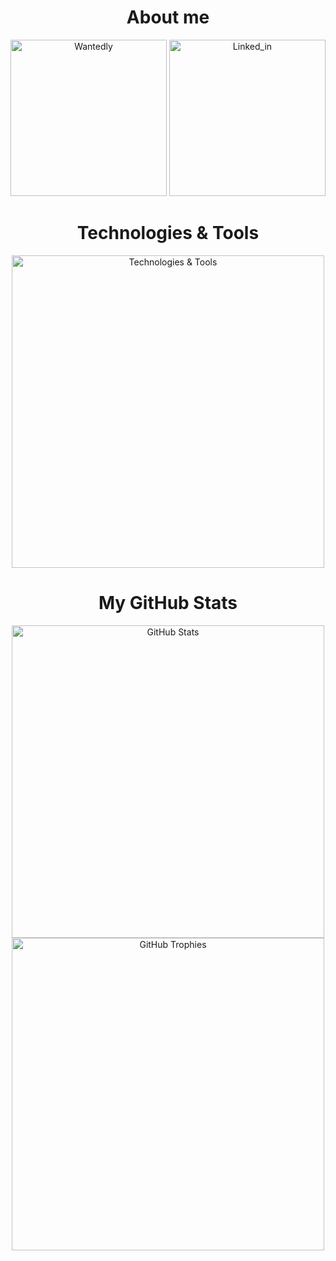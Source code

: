 <h1 align="center">About me</h1>
<div align="center" width="500">
    <a href="https://www.wantedly.com/id/miki_taichi" target="_blank"><img src="https://github.com/user-attachments/assets/a7a164c5-706b-4234-9f31-5fd9bb7d1620" alt="Wantedly" width="250"></a>
    <a href="https://www.linkedin.com/in/taichi-miki-965641298" target="_blank"><img src="https://github.com/user-attachments/assets/450ebbdf-df04-4ca3-b8c8-8d21d7048281" alt="Linked_in" width="250"></a>
</div>

<h1 align="center">Technologies & Tools</h1>
<p align="center">
    <img src="https://skillicons.dev/icons?i=fastapi,supabase,nextjs,react,tailwind,swift,ts,python,githubactions,figma&perline=5&theme=light" alt="Technologies & Tools" width="500">
</p>

<h1 align="center">My GitHub Stats</h1>
<p align="center">
    <img src="https://github-readme-stats-theta-one-89.vercel.app/api?username=taichone&hide=stars,contribs&theme=radical&count_private=true&border_radius=10" alt="GitHub Stats" width="500"><br>
    <img src="https://github-profile-trophy.vercel.app/?username=taichone&title=-Stars&column=4&theme=juicyfresh" alt="GitHub Trophies" width="500"><br>
<!--     <img src="https://github-readme-stats-theta-one-89.vercel.app/api/top-langs/?username=taichone&theme=radical" alt="Top Languages" width="500"> -->
</p>

<!--
vercel,sentry,c,androidstudio,kotlin,git,github,firebase,css,html

<div align="center" width="500">
    <img src="https://developer.apple.com/assets/elements/icons/swift/swift-96x96_2x.png" width="64" height="64" style="border-radius:8px; margin:4px;" alt="Swift">
    <img src="https://encrypted-tbn0.gstatic.com/images?q=tbn:ANd9GcTP9pR7i0RDuxFM8CF3NvbYUBlbJ8YwOLv83w&s" width="64" height="64" style="border-radius:8px; margin:4px;" alt="SwiftUI">
    <img src="https://developer.apple.com/assets/elements/icons/swift-testing/swift-testing-96x96_2x.png" width="64" height="64" style="border-radius:8px; margin:4px;" alt="Swift Testing">
    <br>
    <img src="https://developer.apple.com/assets/elements/icons/swift/swift-96x96_2x.png" width="64" height="64" style="border-radius:8px; margin:4px;" alt="Swift">
    <img src="https://encrypted-tbn0.gstatic.com/images?q=tbn:ANd9GcTP9pR7i0RDuxFM8CF3NvbYUBlbJ8YwOLv83w&s" width="64" height="64" style="border-radius:8px; margin:4px;" alt="SwiftUI">
    <img src="https://developer.apple.com/assets/elements/icons/swift-testing/swift-testing-96x96_2x.png" width="64" height="64" style="border-radius:8px; margin:4px;" alt="Swift Testing">
</div>

--->
